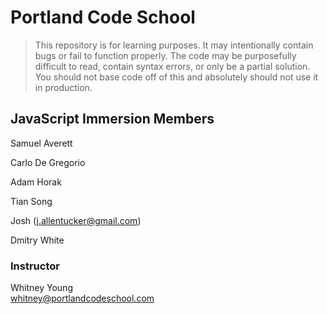 # Portland Code School

> This repository is for learning purposes. It may intentionally contain bugs or
fail to function properly. The code may be purposefully difficult to read,
contain syntax errors, or only be a partial solution. You should not base code
off of this and absolutely should not use it in production.

## JavaScript Immersion Members


Samuel Averett

Carlo De Gregorio

Adam Horak

Tian Song

Josh (j.allentucker@gmail.com)

Dmitry White


### Instructor

Whitney Young  
whitney@portlandcodeschool.com


